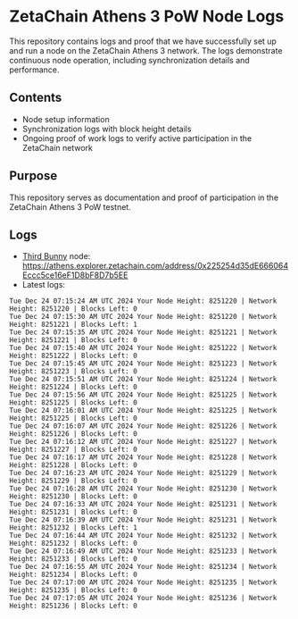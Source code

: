 # ZetaChain Athens 3 PoW Node Logs
This repository contains logs and proof that we have successfully set up and run a node on the ZetaChain Athens 3 network. The logs demonstrate continuous node operation, including synchronization details and performance.

## Contents
- Node setup information
- Synchronization logs with block height details
- Ongoing proof of work logs to verify active participation in the ZetaChain network

## Purpose
This repository serves as documentation and proof of participation in the ZetaChain Athens 3 PoW testnet.

## Logs

- [Third Bunny](https://thirdbunny.xyz/) node: https://athens.explorer.zetachain.com/address/0x225254d35dE666064Eccc5ce16eF1D8bF8D7b5EE
- Latest logs:
```
Tue Dec 24 07:15:24 AM UTC 2024 Your Node Height: 8251220 | Network Height: 8251220 | Blocks Left: 0
Tue Dec 24 07:15:30 AM UTC 2024 Your Node Height: 8251220 | Network Height: 8251221 | Blocks Left: 1
Tue Dec 24 07:15:35 AM UTC 2024 Your Node Height: 8251221 | Network Height: 8251221 | Blocks Left: 0
Tue Dec 24 07:15:40 AM UTC 2024 Your Node Height: 8251222 | Network Height: 8251222 | Blocks Left: 0
Tue Dec 24 07:15:45 AM UTC 2024 Your Node Height: 8251223 | Network Height: 8251223 | Blocks Left: 0
Tue Dec 24 07:15:51 AM UTC 2024 Your Node Height: 8251224 | Network Height: 8251224 | Blocks Left: 0
Tue Dec 24 07:15:56 AM UTC 2024 Your Node Height: 8251225 | Network Height: 8251225 | Blocks Left: 0
Tue Dec 24 07:16:01 AM UTC 2024 Your Node Height: 8251225 | Network Height: 8251225 | Blocks Left: 0
Tue Dec 24 07:16:07 AM UTC 2024 Your Node Height: 8251226 | Network Height: 8251226 | Blocks Left: 0
Tue Dec 24 07:16:12 AM UTC 2024 Your Node Height: 8251227 | Network Height: 8251227 | Blocks Left: 0
Tue Dec 24 07:16:17 AM UTC 2024 Your Node Height: 8251228 | Network Height: 8251228 | Blocks Left: 0
Tue Dec 24 07:16:23 AM UTC 2024 Your Node Height: 8251229 | Network Height: 8251229 | Blocks Left: 0
Tue Dec 24 07:16:28 AM UTC 2024 Your Node Height: 8251230 | Network Height: 8251230 | Blocks Left: 0
Tue Dec 24 07:16:33 AM UTC 2024 Your Node Height: 8251231 | Network Height: 8251231 | Blocks Left: 0
Tue Dec 24 07:16:39 AM UTC 2024 Your Node Height: 8251231 | Network Height: 8251232 | Blocks Left: 1
Tue Dec 24 07:16:44 AM UTC 2024 Your Node Height: 8251232 | Network Height: 8251232 | Blocks Left: 0
Tue Dec 24 07:16:49 AM UTC 2024 Your Node Height: 8251233 | Network Height: 8251233 | Blocks Left: 0
Tue Dec 24 07:16:55 AM UTC 2024 Your Node Height: 8251234 | Network Height: 8251234 | Blocks Left: 0
Tue Dec 24 07:17:00 AM UTC 2024 Your Node Height: 8251235 | Network Height: 8251235 | Blocks Left: 0
Tue Dec 24 07:17:05 AM UTC 2024 Your Node Height: 8251236 | Network Height: 8251236 | Blocks Left: 0
```
